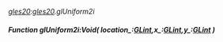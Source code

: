 _[gles20](../../modules/gles20/gles20-module.md):[gles20](../../modules/gles20/gles20-module.md).glUniform2i_
##### Function glUniform2i:Void( location_:[GLint](../../modules/gles20/gles20-glint.md),x_:[GLint](../../modules/gles20/gles20-glint.md),y_:[GLint](../../modules/gles20/gles20-glint.md) )
